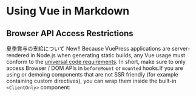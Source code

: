 # Using Vue in Markdown

## Browser API Access Restrictions

<span class="text-3xl text-blue-500 font-bold">夏季賞与の支給について New!!
Because VuePress applications are server-rendered in Node.js when generating static builds, any Vue usage must conform to the [universal code requirements](https://ssr.vuejs.org/en/universal.html). In short, make sure to only access Browser / DOM APIs in `beforeMount` or `mounted` hooks.If you are using or demoing components that are not SSR friendly (for example containing custom directives), you can wrap them inside the built-in `<ClientOnly>` component:</span>

##
